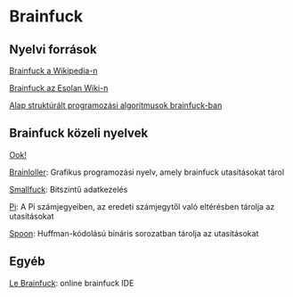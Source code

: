 # Brainfuck

## Nyelvi források

[Brainfuck a Wikipedia-n](http://en.wikipedia.org/wiki/Brainfuck)

[Brainfuck az Esolan Wiki-n](http://esolangs.org/wiki/Brainfuck)

[Alap struktúrált programozási algoritmusok brainfuck-ban](http://esolangs.org/wiki/Brainfuck_algorithms)

## Brainfuck közeli nyelvek

[Ook!](http://esolangs.org/wiki/Ook!)

[Brainloller](http://esolangs.org/wiki/Brainloller): Grafikus programozási nyelv, amely brainfuck utasításokat tárol

[Smallfuck](http://esolangs.org/wiki/Smallfuck): Bitszintű adatkezelés

[Pi](http://esolangs.org/wiki/Pi): A Pi számjegyeiben, az eredeti számjegytől való eltérésben tárolja az utasításokat

[Spoon](http://esolangs.org/wiki/Spoon): Huffman-kódolású bináris sorozatban tárolja az utasításokat

## Egyéb

[Le Brainfuck](http://copy.sh/brainfuck/): online brainfuck IDE
